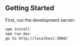 ## Getting Started

First, run the development server:

```bash
npm install
npm run dev
go to http://localhost:3000/
```
